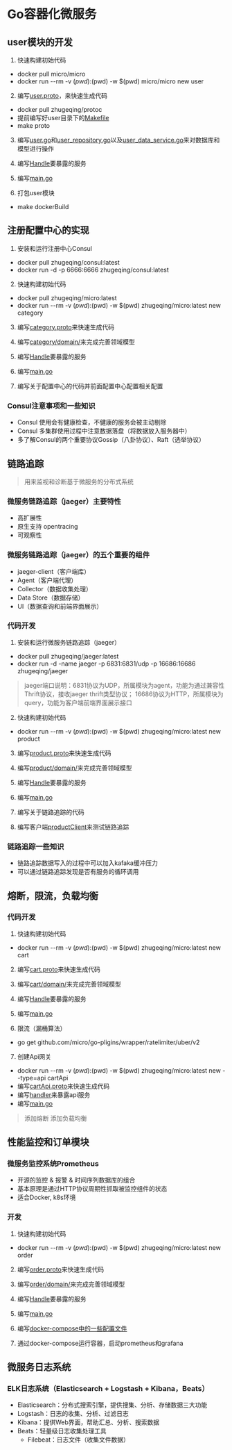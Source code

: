 # Go容器化微服务

## user模块的开发
1. 快速构建初始代码
* docker pull micro/micro
* docker run --rm -v $(pwd):$(pwd) -w $(pwd) micro/micro new user

2. 编写[user.proto](./user/proto/user/user.proto)，来快速生成代码
* docker pull zhugeqing/protoc
* 提前编写好user目录下的[Makefile](./user/Makefile)
* make proto

3. 编写[user.go](./user/domain/model/user.go)和[user_repository.go](./user/domain/repository/user_repository.go)以及[user_data_service.go](./user/domain/service/user_data_service.go)来对数据库和模型进行操作

4. 编写[Handle](user/handler/user.go)要暴露的服务

5. 编写[main.go](user/main.go)

6. 打包user模块
* make dockerBuild

## 注册配置中心的实现
1. 安装和运行注册中心Consul
* docker pull zhugeqing/consul:latest
* docker run -d -p 6666:6666 zhugeqing/consul:latest

2. 快速构建初始代码
* docker pull zhugeqing/micro:latest
* docker run --rm -v $(pwd):$(pwd) -w $(pwd) zhugeqing/micro:latest new category

3. 编写[category.proto](./category/proto/category/category.proto)来快速生成代码

4. 编写[category/domain/](./category/domain)来完成完善领域模型

5. 编写[Handle](category/handler/category.go)要暴露的服务

6. 编写[main.go](category/main.go)

7. 编写关于配置中心的代码并前面配置中心配置相关配置

### Consul注意事项和一些知识
* Consul 使用会有健康检查，不健康的服务会被主动剔除
* Consul 多集群使用过程中注意数据落盘（将数据放入服务器中）
* 多了解Consul的两个重要协议Gossip（八卦协议）、Raft（选举协议）

## 链路追踪
> 用来监视和诊断基于微服务的分布式系统

### 微服务链路追踪（jaeger）主要特性
* 高扩展性
* 原生支持 opentracing
* 可观察性

### 微服务链路追踪（jaeger）的五个重要的组件
* jaeger-client（客户端库）
* Agent（客户端代理）
* Collector（数据收集处理）
* Data Store（数据存储）
* UI（数据查询和前端界面展示）

### 代码开发
1. 安装和运行微服务链路追踪（jaeger）
* docker pull zhugeqing/jaeger:latest
* docker run -d -name jaeger -p 6831:6831/udp -p 16686:16686 zhugeqing/jaeger
> jaeger端口说明：6831协议为UDP，所属模块为agent，功能为通过兼容性Thrift协议，接收jaeger thrift类型协议；
> 16686协议为HTTP，所属模块为query，功能为客户端前端界面展示接口

2. 快速构建初始代码
* docker run --rm -v $(pwd):$(pwd) -w $(pwd) zhugeqing/micro:latest new product

3. 编写[product.proto](./product/proto/product/product.proto)来快速生成代码

4. 编写[product/domain/](./product/domain)来完成完善领域模型

5. 编写[Handle](product/handler/product.go)要暴露的服务

6. 编写[main.go](product/main.go)

7. 编写关于链路追踪的代码

8. 编写客户端[productClient](/product/producClient.go)来测试链路追踪

### 链路追踪一些知识
* 链路追踪数据写入的过程中可以加入kafaka缓冲压力
* 可以通过链路追踪发现是否有服务的循环调用


## 熔断，限流，负载均衡

### 代码开发

1. 快速构建初始代码
* docker run --rm -v $(pwd):$(pwd) -w $(pwd) zhugeqing/micro:latest new cart

2. 编写[cart.proto](./cart/proto/cart/cart.proto)来快速生成代码

3. 编写[cart/domain/](./cart/domain)来完成完善领域模型

4. 编写[Handle](cart/handler/cart.go)要暴露的服务

5. 编写[main.go](cart/main.go)

6. 限流（漏桶算法）
* go get github.com/micro/go-pligins/wrapper/ratelimiter/uber/v2

7. 创建Api网关
* docker run --rm -v $(pwd):$(pwd) -w $(pwd) zhugeqing/micro:latest new --type=api cartApi
* 编写[cartApi.proto](./cartApi/proto/cartApi/cartApi.proto)来快速生成代码
* 编写[handler](./cartApi/handler/cartApi.go)来暴露api服务
* 编写[main.go](./cartApi/main.go)
> 添加熔断
> 添加负载均衡
> 

## 性能监控和订单模块

### 微服务监控系统Prometheus 
* 开源的监控 & 报警 & 时间序列数据库的组合
* 基本原理是通过HTTP协议周期性抓取被监控组件的状态
* 适合Docker, k8s环境

### 开发

1. 快速构建初始代码
* docker run --rm -v $(pwd):$(pwd) -w $(pwd) zhugeqing/micro:latest new order

2. 编写[order.proto](./order/proto/order/order.proto)来快速生成代码

3. 编写[order/domain/](./order/domain)来完成完善领域模型

4. 编写[Handle](order/handler/order.go)要暴露的服务

5. 编写[main.go](order/main.go)

6. 编写[docker-compose中的一些配置文件](docker-compose)

7. 通过docker-compose运行容器，启动prometheus和grafana

## 微服务日志系统

### ELK日志系统（Elasticsearch + Logstash + Kibana，Beats）
* Elasticsearch：分布式搜索引擎，提供搜集、分析、存储数据三大功能
* Logstash：日志的收集、分析、过滤日志
* Kibana：提供Web界面，帮助汇总、分析、搜索数据
* Beats：轻量级日志收集处理工具
  * Filebeat：日志文件（收集文件数据）

  